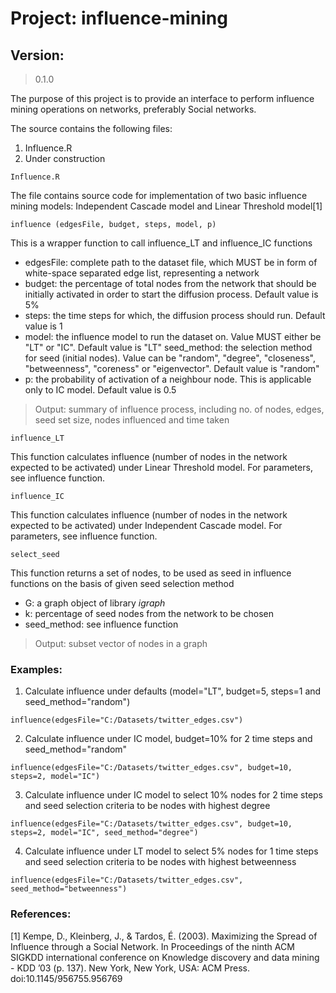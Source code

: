 # Project: influence-mining
## Version:
> 0.1.0

The purpose of this project is to provide an interface to perform influence mining operations on networks, preferably Social networks.

The source contains the following files:
  1. Influence.R
  2. Under construction

```
Influence.R
```
The file contains source code for implementation of two basic influence mining models: Independent Cascade model and Linear Threshold model[1]
```
influence (edgesFile, budget, steps, model, p)
```
This is a wrapper function to call influence_LT and influence_IC functions
- edgesFile: complete path to the dataset file, which MUST be in form of white-space separated edge list, representing a network
- budget: the percentage of total nodes from the network that should be initially activated in order to start the diffusion process. Default value is 5%
- steps: the time steps for which, the diffusion process should run. Default value is 1
- model: the influence model to run the dataset on. Value MUST either be "LT" or "IC". Default value is "LT"
seed_method: the selection method for seed (initial nodes). Value can be "random", "degree", "closeness", "betweenness", "coreness" or "eigenvector". Default value is "random"
- p: the probability of activation of a neighbour node. This is applicable only to IC model. Default value is 0.5

> Output: summary of influence process, including no. of nodes, edges, seed set size, nodes influenced and time taken

```
influence_LT
```
This function calculates influence (number of nodes in the network expected to be activated) under Linear Threshold model. For parameters, see influence function.

```
influence_IC
```
This function calculates influence (number of nodes in the network expected to be activated) under Independent Cascade model. For parameters, see influence function.

```
select_seed
```
This function returns a set of nodes, to be used as seed in influence functions on the basis of given seed selection method
- G: a graph object of library *igraph*
- k: percentage of seed nodes from the network to be chosen
- seed_method: see influence function

> Output: subset vector of nodes in a graph

### Examples:
1. Calculate influence under defaults (model="LT", budget=5, steps=1 and seed_method="random")
```
influence(edgesFile="C:/Datasets/twitter_edges.csv")
```
2. Calculate influence under IC model, budget=10% for 2 time steps and seed_method="random"
```
influence(edgesFile="C:/Datasets/twitter_edges.csv", budget=10, steps=2, model="IC")
```
3. Calculate influence under IC model to select 10% nodes for 2 time steps and seed selection criteria to be nodes with highest degree
```
influence(edgesFile="C:/Datasets/twitter_edges.csv", budget=10, steps=2, model="IC", seed_method="degree")
```
4. Calculate influence under LT model to select 5% nodes for 1 time steps and seed selection criteria to be nodes with highest betweenness
```
influence(edgesFile="C:/Datasets/twitter_edges.csv", seed_method="betweenness")
```

### References:
[1] Kempe, D., Kleinberg, J., & Tardos, É. (2003). Maximizing the Spread of Influence through a Social Network. In Proceedings of the ninth ACM SIGKDD international conference on Knowledge discovery and data mining - KDD ’03 (p. 137). New York, New York, USA: ACM Press. doi:10.1145/956755.956769
